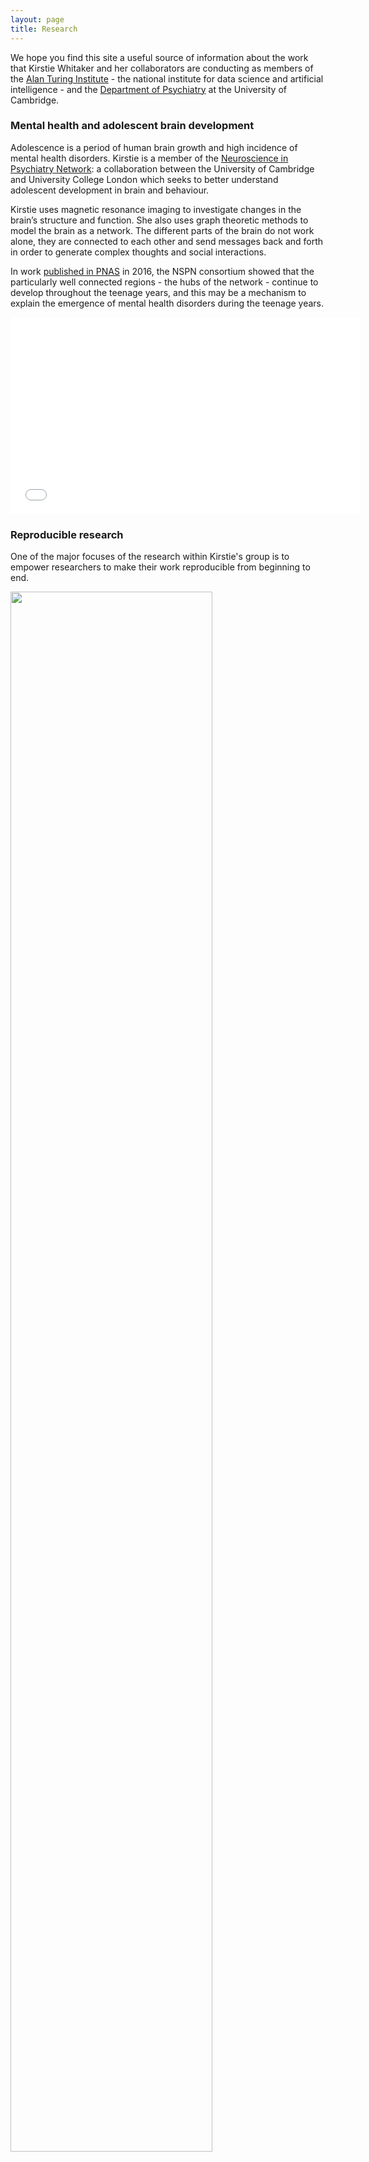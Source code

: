 ```yaml
---
layout: page
title: Research
---
```



We hope you find this site a useful source of information about the work that Kirstie Whitaker and her collaborators are conducting as members of the [Alan Turing Institute](https://www.turing.ac.uk) - the national institute for data science and artificial intelligence - and the [Department of Psychiatry](https://www.psychiatry.cam.ac.uk) at the University of Cambridge.


### Mental health and adolescent brain development

Adolescence is a period of human brain growth and high incidence of mental health disorders. Kirstie is a member of the [Neuroscience in Psychiatry Network](http://nspn.org.uk): a collaboration between the University of Cambridge and University College London which seeks to better understand adolescent development in brain and behaviour.

Kirstie uses magnetic resonance imaging to investigate changes in the brain’s structure and function. She also uses graph theoretic methods to model the brain as a network. The different parts of the brain do not work alone, they are connected to each other and send messages back and forth in order to generate complex thoughts and social interactions.

In work [published in PNAS](http://dx.doi.org/10.1073/pnas.1601745113) in 2016, the NSPN consortium showed that the particularly well connected regions - the hubs of the network - continue to develop throughout the teenage years, and this may be a mechanism to explain the emergence of mental health disorders during the teenage years.

<iframe width="560" height="315" src="//www.youtube.com/embed/ztm2knaLBFc" frameborder="0"> </iframe>

### Reproducible research

One of the major focuses of the research within Kirstie's group is to empower researchers to make their work reproducible from beginning to end.

 <img src="img/path.jpg"
   width="80%" />

<figure>
    <a href="https://thenib.com/repeat-after-me">
      <img alt="reproducibility definition from the nib comic strip"
           src="https://thenib.imgix.net/usq/a81ad36e-ecfe-46e2-9710-ab4d77d97a09/repeat-after-me-004-c4c849.jpeg?auto=compress,format"
           width="80%" >
    </a>
    <figcaption>Panel from <a href="https://thenib.com/repeat-after-me">Repeat After Me</a>, by <a href="https://thenib.com/maki-naro">Maki Naro</a>.</figcaption>
</figure>

Reproducible research is work that can be independently verified. In practise it means sharing the data and the code that were used to generate scientific results. Without the evidence of what was done, journal articles are simply nice, interesting stories. All readers, not just collaborators or the original authors, must be able to check published research.

This comic strip, [Repeat After Me](https://thenib.com/repeat-after-me), by [Maki Naro](https://thenib.com/maki-naro) for [The Nib](https://thenib.com/) is a really wonderful explanation of the incentive structure in academic research and how it has contributed to the current reproducibility crisis.

### Working Open

If all research is published reproducibly the scientific community as a whole will benefit.
We will be more efficient: the current system requires too much time spent reinventing the wheel.

All members of Kirstie's research group are we're committed to working open.
We believe that by sharing our code, documentation, data (where possible) and works in progress we will be faster at answer the important questions of adolescent brain development and mental health challenges.

You can read more about working open through Mozilla's [Open Leadership Training](https://mozilla.github.io/leadership-training/) program.

                                                      
<img src="{{site.baseurl}}/img/mp.JPG" width="80%" alt="" />
  
Image inserted for testing markdown, I don't know why the caption is coming from the left. I will have to find out how to fix it. 

